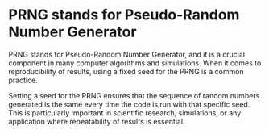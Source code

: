 # PRNG stands for Pseudo-Random Number Generator
PRNG stands for Pseudo-Random Number Generator, and it is a crucial component in many computer algorithms and simulations. When it comes to reproducibility of results, using a fixed seed for the PRNG is a common practice.

Setting a seed for the PRNG ensures that the sequence of random numbers generated is the same every time the code is run with that specific seed. This is particularly important in scientific research, simulations, or any application where repeatability of results is essential.